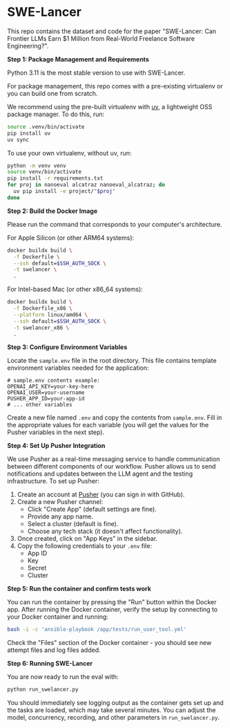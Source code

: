 # SWE-Lancer

This repo contains the dataset and code for the paper "SWE-Lancer: Can Frontier LLMs Earn $1 Million from Real-World Freelance Software Engineering?".

**Step 1: Package Management and Requirements**

Python 3.11 is the most stable version to use with SWE-Lancer.

For package management, this repo comes with a pre-existing virtualenv or you can build one from scratch.

We recommend using the pre-built virtualenv with [uv](https://github.com/astral-sh/uv), a lightweight OSS package manager. To do this, run:

```bash
source .venv/bin/activate
pip install uv
uv sync
```

To use your own virtualenv, without uv, run:

```bash
python -m venv venv
source venv/bin/activate
pip install -r requirements.txt
for proj in nanoeval alcatraz nanoeval_alcatraz; do
  uv pip install -e project/"$proj"
done
```

**Step 2: Build the Docker Image**

Please run the command that corresponds to your computer's architecture.

For Apple Silicon (or other ARM64 systems):

```bash
docker buildx build \
  -f Dockerfile \
  --ssh default=$SSH_AUTH_SOCK \
  -t swelancer \
  .
```

For Intel-based Mac (or other x86_64 systems):

```bash
docker buildx build \
  -f Dockerfile_x86 \
  --platform linux/amd64 \
  --ssh default=$SSH_AUTH_SOCK \
  -t swelancer_x86 \
  .
```

**Step 3: Configure Environment Variables**

Locate the `sample.env` file in the root directory. This file contains template environment variables needed for the application:

```plaintext
# sample.env contents example:
OPENAI_API_KEY=your-key-here
OPENAI_USER=your-username
PUSHER_APP_ID=your-app-id
# ... other variables
```

Create a new file named `.env` and copy the contents from `sample.env`. Fill in the appropriate values for each variable (you will get the values for the Pusher variables in the next step).

**Step 4: Set Up Pusher Integration**

We use Pusher as a real-time messaging service to handle communication between different components of our workflow. Pusher allows us to send notifications and updates between the LLM agent and the testing infrastructure. To set up Pusher:

1. Create an account at [Pusher](https://dashboard.pusher.com/) (you can sign in with GitHub).
2. Create a new Pusher channel:
   - Click "Create App" (default settings are fine).
   - Provide any app name.
   - Select a cluster (default is fine).
   - Choose any tech stack (it doesn't affect functionality).
3. Once created, click on "App Keys" in the sidebar.
4. Copy the following credentials to your `.env` file:
   - App ID
   - Key
   - Secret
   - Cluster

**Step 5: Run the container and confirm tests work**

You can run the container by pressing the "Run" button within the Docker app. After running the Docker container, verify the setup by connecting to your Docker container and running:

```bash
bash -i -c 'ansible-playbook /app/tests/run_user_tool.yml'
```

Check the "Files" section of the Docker container - you should see new attempt files and log files added.

**Step 6: Running SWE-Lancer**

You are now ready to run the eval with:

```bash
python run_swelancer.py
```

You should immediately see logging output as the container gets set up and the tasks are loaded, which may take several minutes. You can adjust the model, concurrency, recording, and other parameters in `run_swelancer.py`.